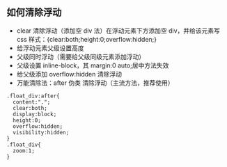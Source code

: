 ## 如何清除浮动

- clear 清除浮动（添加空 div 法）在浮动元素下方添加空 div，并给该元素写 css 样式：{clear:both;height:0;overflow:hidden;}
- 给浮动元素父级设置高度
- 父级同时浮动（需要给父级同级元素添加浮动）
- 父级设置 inline-block，其 margin:0 auto;居中方法失效
- 给父级添加 overflow:hidden 清除浮动
- 万能清除法：after 伪类 清除浮动（主流方法，推荐使用）

```
.float_div:after{
  content:".";
  clear:both;
  display:block;
  height:0;
  overflow:hidden;
  visibility:hidden;
}
.float_div{
  zoom:1;
}
```
